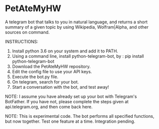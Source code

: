 # PetAteMyHW
A telegram bot that talks to you in natural language, and returns a short summary of a given topic by using Wikipedia, Wolfram|Alpha, and other sources on command.

INSTRUCTIONS:

1. Install python 3.6 on your system and add it to PATH.
2. Using a command line, install python-telegram-bot, by : pip install python-telegram-bot
3. Download the PetAteMyHW repository.
4. Edit the config file to use your API keys.
5. Execute the bot.py file.
6. On telegram, search for your bot.
7. Start a conversation with the bot, and test away!

NOTE:
I assume you have already set up your bot with Telegram's BotFather. If you have not, please complete the steps given at api.telegram.org, and then come back here.


NOTE:
This is experimental code. The bot performs all specified functions, but now together. Test one feature at a time. Integration pending.
